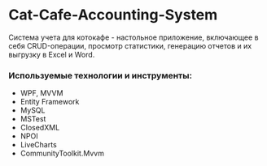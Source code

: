 # Cat-Cafe-Accounting-System

Система учета для котокафе - настольное приложение, включающее в себя CRUD-операции, просмотр статистики, генерацию отчетов и их выгрузку в Excel и Word.

### Используемые технологии и инструменты:

- WPF, MVVM
- Entity Framework
- MySQL
- MSTest
- ClosedXML
- NPOI
- LiveCharts
- CommunityToolkit.Mvvm
